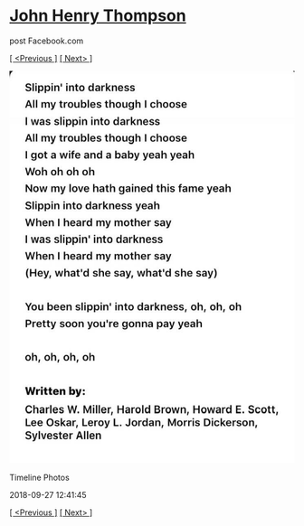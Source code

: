 # [John Henry Thompson](../README.md)
post Facebook.com

[[ <Previous ]](2018-09-27-3.md) [[ Next> ]](2018-09-27-5.md)

[![](../media/2018-09-27/Timeline-Photos.jpg)](../README.md)

Timeline Photos

2018-09-27 12:41:45

[[ <Previous ]](2018-09-27-3.md) [[ Next> ]](2018-09-27-5.md)